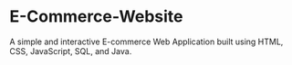 # E-Commerce-Website
A simple and interactive E-commerce Web Application built using HTML, CSS, JavaScript, SQL, and Java.
